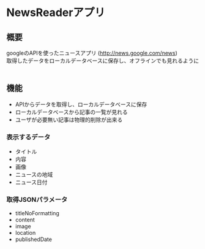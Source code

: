 # NewsReaderアプリ

## 概要
googleのAPIを使ったニュースアプリ (http://news.google.com/news)  
取得したデータをローカルデータベースに保存し、オフラインでも見れるように  

## 機能
* APIからデータを取得し、ローカルデータベースに保存
* ローカルデータベースから記事の一覧が見れる
* ユーザが必要無い記事は物理的削除が出来る

### 表示するデータ
* タイトル
* 内容
* 画像
* ニュースの地域
* ニュース日付

### 取得JSONパラメータ
* titleNoFormatting
* content
* image
* location
* publishedDate
